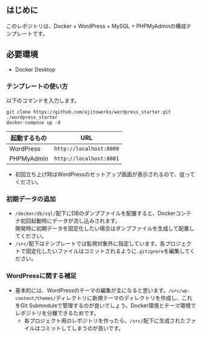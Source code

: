 ## はじめに
このレポジトリは、Docker + WordPress + MySQL + PHPMyAdminの構成テンプレートです。

## 必要環境
* Docker Desktop

### テンプレートの使い方
以下のコマンドを入力します。

```
git clone https://github.com/ajitoworks/wordpress_starter.git
./wordpress_starter
docker-compose up -d
```

| 起動するもの  | URL |
| ------------- | ------------- |
| WordPress | `http://localhost:8080` |
| PHPMyAdmin  | `http://localhost:8081`  |

* 初回立ち上げ時はWordPressのセットアップ画面が表示されるので、従ってください。

### 初期データの追加
* `/docker/db/sql/`配下にDBのダンプファイルを配置すると、Dockerコンテナ初回起動時にデータが流し込みされます。<br />開発時に初期データを固定化したい場合はダンプファイルを生成して配置してください。
* `/src/`配下はテンプレートでは監視対象外に指定しています。各プロジェクトで固定化したいファイルはコミットされるように`.gitignore`を編集してください。

### WordPressに関する補足
* 基本的には、WordPressのテーマの編集が主になると思います。`/src/wp-content/themes/`ディレクトリに新規テーマのディレクトリを作成し、これをGit Submoduleで管理するのが良いでしょう。Docker環境とテーマ環境でレポジトリを分離できるためです。
  * 各プロジェクト用のレポジトリを作ったら、`/src/`配下に生成されたファイルはコミットしてしまうのが良いです。